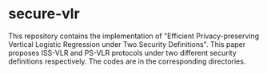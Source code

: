 # secure-vlr

This repository contains the implementation of 
"Efficient Privacy-preserving Vertical Logistic Regression under Two Security Definitions". 
This paper proposes ISS-VLR and PS-VLR protocols under two different security definitions respectively.
The codes are in the corresponding directories.
